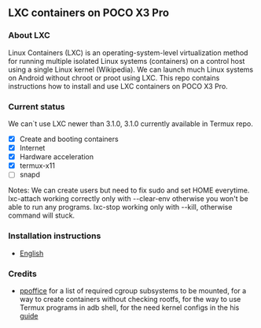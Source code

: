 ## LXC containers on POCO X3 Pro

### About LXC
Linux Containers (LXC) is an operating-system-level virtualization method for running multiple isolated Linux systems (containers) on a control host using a single Linux kernel (Wikipedia). We can launch much Linux systems on Android without chroot or proot using LXC. This repo contains instructions how to install and use LXC containers on POCO X3 Pro.

### Current status
We can`t use LXC newer than 3.1.0, 3.1.0 currently available in Termux repo.
- [x] Create and booting containers
- [x] Internet
- [x] Hardware acceleration
- [x] termux-x11
- [ ] snapd

Notes: We can create users but need to fix sudo and set HOME everytime. lxc-attach working correctly only with --clear-env otherwise you won't be able to run any programs. lxc-stop working only with --kill, otherwise command will stuck.

### Installation instructions
- [English](Installation.md)

### Credits
- [ppoffice](https://gist.github.com/ppoffice) for a list of required cgroup subsystems to be mounted, for a way to create containers without checking rootfs, for the way to use Termux programs in adb shell, for the need kernel configs in the his [guide](https://gist.github.com/ppoffice/154acbc7fa6f8b73b7b3b57af3ca6951)
